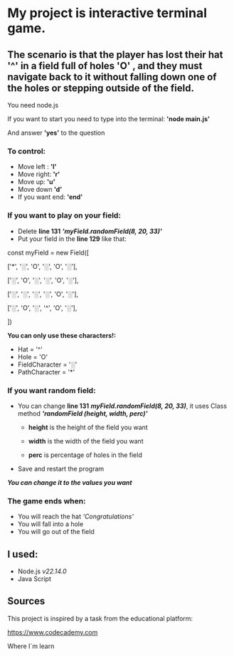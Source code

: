 # My project is interactive terminal game. 
## The scenario is that the player has lost their hat  '^'  in a field full of holes  'O'  , and they must navigate back to it without falling down one of the holes or stepping outside of the field.
You need node.js

If you want to start you need to type into the terminal: **'node main.js'**

And answer **'yes'** to the question

### To control:
- Move left : **'l'**
- Move right: **'r'**
- Move up: **'u'**
- Move down **'d'**
- If you want end: **'end'**


### If you want to play on your field: 

- Delete **line 131** ***'myField.randomField(8, 20, 33)'***
- Put your field in the **line 129** like that:

const myField = new Field([

['*', '░', 'O', '░', 'O', '░'],

['░', 'O', '░', '░', 'O', '░'],

['░', '░', '░', '░', 'O', '░'],

['░', 'O', '░', '^', 'O', '░'],

])

**You can only use these characters!:**
- Hat = '^'
- Hole = 'O'
- FieldCharacter = '░'
- PathCharacter = '*'

### If you want random field:

- You can change **line 131** ***myField.randomField(8, 20, 33)***, it uses Class method ***'randomField (height, width, perc)'***

  - **height** is the height of the field you want

  - **width** is the width of the field you want

  - **perc** is percentage of holes in the field

- Save and restart the program

***You can change it to the values ​​you want***




### The game ends when:
- You will reach the hat *'Congratulations'*
- You will fall into a hole
- You will go out of the field

## I used:
- Node.js *v22.14.0*
- Java Script

## Sources
This project is inspired by a task from the educational platform: 

https://www.codecademy.com

Where I`m learn
